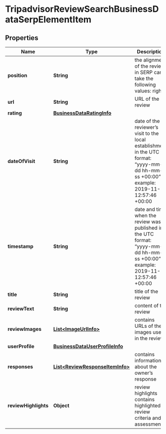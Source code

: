 

# TripadvisorReviewSearchBusinessDataSerpElementItem


## Properties

| Name | Type | Description | Notes |
|------------ | ------------- | ------------- | -------------|
|**position** | **String** | the alignment of the review in SERP can take the following values: right |  [optional] |
|**url** | **String** | URL of the review |  [optional] |
|**rating** | [**BusinessDataRatingInfo**](BusinessDataRatingInfo.md) |  |  [optional] |
|**dateOfVisit** | **String** | date of the reviewer’s visit to the local establishment in the UTC format: “yyyy-mm-dd hh-mm-ss +00:00” example: 2019-11-15 12:57:46 +00:00 |  [optional] |
|**timestamp** | **String** | date and time when the review was published in the UTC format: “yyyy-mm-dd hh-mm-ss +00:00” example: 2019-11-15 12:57:46 +00:00 |  [optional] |
|**title** | **String** | title of the review |  [optional] |
|**reviewText** | **String** | content of the review |  [optional] |
|**reviewImages** | [**List&lt;ImageUrlInfo&gt;**](ImageUrlInfo.md) | contains URLs of the images used in the review |  [optional] |
|**userProfile** | [**BusinessDataUserProfileInfo**](BusinessDataUserProfileInfo.md) |  |  [optional] |
|**responses** | [**List&lt;ReviewResponseItemInfo&gt;**](ReviewResponseItemInfo.md) | contains information about the owner’s response |  [optional] |
|**reviewHighlights** | **Object** | review highlights contains highlighted review criteria and assessments |  [optional] |



